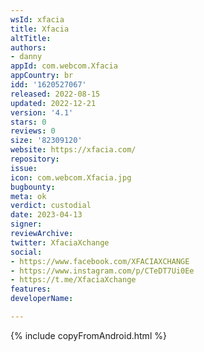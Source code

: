 ```yaml
---
wsId: xfacia
title: Xfacia
altTitle: 
authors:
- danny
appId: com.webcom.Xfacia
appCountry: br
idd: '1620527067'
released: 2022-08-15
updated: 2022-12-21
version: '4.1'
stars: 0
reviews: 0
size: '82309120'
website: https://xfacia.com/
repository: 
issue: 
icon: com.webcom.Xfacia.jpg
bugbounty: 
meta: ok
verdict: custodial
date: 2023-04-13
signer: 
reviewArchive: 
twitter: XfaciaXchange
social:
- https://www.facebook.com/XFACIAXCHANGE
- https://www.instagram.com/p/CTeDT7Ui0Ee
- https://t.me/XfaciaXchange
features: 
developerName: 

---
```


{% include copyFromAndroid.html %}

